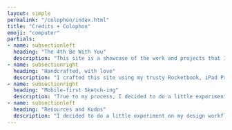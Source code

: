 ```yaml
---
layout: simple
permalink: "/colophon/index.html"
title: "Credits + Colophon"
emoji: "computer"
partials:
- name: subsectionleft
  heading: "The 4th Be With You"
  description: "This site is a showcase of the work and projects that I've done over the years, and also serves as a jump off point for my musings and reflections.<br><br>This latest incarnation (the 4th) is the result of flexing my creative and technical ego, taking a break from client and corporate work, and geeking out over a month."
- name: subsectionright
  heading: "Handcrafted, with love"
  description: "I crafted this site using my trusty Rocketbook, iPad Pro and Macbook Pro over the course of a month. <br><br> Knowing pretty much who my target audience will be, I jumped right into doing some sketches using my Rocketbook."
- name: subsectionright
  heading: "Mobile-first Sketch-ing"
  description: "True to my process, I decided to do a little experiment on my design workflow. After setting up my iPad and mobile phone with Sketch Cloud, I dived right into designing the UI for the website and the look-and-feel."
- name: subsectionleft
  heading: "Resources and Kudos"
  description: "I decided to do a little experiment on my design workflow. After setting up my iPad and mobile phone with Sketch Cloud, I dived right into designing the UI for the website and the look-and-feel."
---
```

